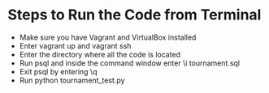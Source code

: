 Steps to Run the Code from Terminal
===================================
* Make sure you have Vagrant and VirtualBox installed
* Enter vagrant up and vagrant ssh
* Enter the directory where all the code is located
* Run psql and inside the command window enter \i tournament.sql
* Exit psql by entering \q
* Run python tournament_test.py

